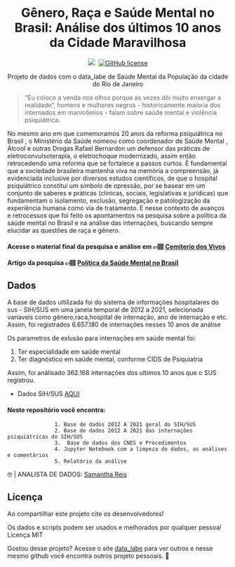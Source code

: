 
<h1 align="center">Gênero, Raça e Saúde Mental no Brasil: Análise dos últimos 10 anos da Cidade Maravilhosa </h1>


<p align="center">
<img src="https://img.shields.io/badge/Python-100%25-lightgrey">

 <img>
<a href="https://github.com/datalabe/Projeto_Analise_Eleitoral/blob/main/LICENSE"><img alt="GitHub license" src="https://img.shields.io/github/license/datalabe/Projeto_Analise_Eleitoral"></a>
</p>


<p align="center">  Projeto de dados com o data_labe de Saúde Mental da População da cidade do Rio de Janeiro   </p>

> <p>“Eu coloco a venda nos olhos porque às vezes dói muito enxergar a realidade”, homens e mulheres negros - historicamente maioria dos internados em manicômios - falam sobre saúde mental e violência psiquiátrica.</p>
  
<p> No mesmo ano em que comemoramos 20 anos da reforma psiquiátrica no Brasil , o Ministério da Saúde nomeou como coordenador de Saúde Mental , Álcool e outras Drogas Rafael Bernardon um defensor das práticas de eletroconvulsoterapia, o eletrochoque modernizado, assim então retrocedendo uma reforma que se fortalece a passos curtos. É fundamental que a sociedade brasileira mantenha viva na memória a compreensão, já evidenciada inclusive por diversos estudos científicos, de que o hospital psiquiátrico constitui um símbolo de opressão, por se basear em um conjunto de saberes e práticas (clínicas, sociais, legislativas e jurídicas) que fundamentam o isolamento, exclusão, segregação e patologização da experiência humana como via de tratamento. E nesse contexto de avanços e retrocessos  que foi feito os apontamentos na pesquisa sobre a política da saúde mental no Brasil e na análise das internações, buscando sempre elucidar as questões de raça e gênero.
</p>

#### Acesse o material final da pesquisa e análise em  <span>&#128073;&#127997;</span> [Cemiterio dos Vivos](https://datalabe.org/cemiterio-dos-vivos/) 
#### Artigo da pesquisa <span>&#128073;&#127997;</span> [Política da Saúde Mental no Brasil]() 








  
##  Dados

<p> A base de dados ultilizada foi do sistema de informações hospitalares do sus - SIH/SUS em uma janela temporal de 2012 a 2021,
selecionada variaveis como gênero,raca,hospital de internação, ano de internação e etc. Assim, foi registrados 6.657.180 de internações nesses 10 anos
de análise </p>

Os parametros de exlusão para internações em saúde mental foi:

1. Ter especialidade em saúde mental
2. Ter diagnóstico em saúde mental, conforme CIDS de Psiquiatria

Assim, foi análisado 362.168 internações dos ultimos 10 anos que o SUS registrou.


 
  - Dados SIH/SUS [AQUI](http://tabnet.datasus.gov.br/cgi/tabcgi.exe?sih/cnv/niuf.def)
 
 #### Neste repositório você encontra:
                   
                   1. Base de dados 2012 A 2021 geral do SIH/SUS
                   2. Base de dados 2012 A 2021 das internações psiquiátricas do SIH/SUS
                   3.  Base de dados dos CNES e Procedimentos
                   4. Jupyter Notebook com a limpeza do dados, as análises e comentários
                   5. Relatório da análise
                                  


:nerd_face: | ANALISTA DE DADOS: [Samantha Reis](https://github.com/SamanthaReiis)
  

##   Licença

Ao compartilhar este projeto cite os desenvolvedores!

Os dados e scripts podem ser usados e melhorados por qualquer pessoa! Licença MIT
  
  


Gostou desse projeto? Acesse o site [data_labe](https://datalabe.org/) para ver outros e nesse mesmo github você encontra outros projeto pessoais. :sparkling_heart:

